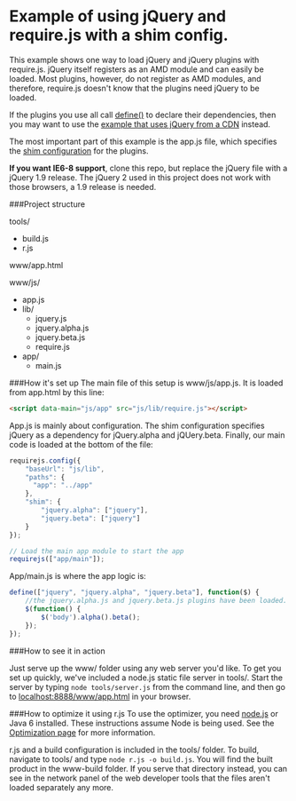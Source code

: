 Example of using jQuery and require.js with a shim config.
====

This example shows one way to load jQuery and jQuery plugins with require.js.  jQuery itself registers as an AMD module and can easily be loaded. Most plugins, however, do not register as AMD modules, and therefore, require.js doesn't know that the plugins need jQuery to be loaded.

If the plugins you use all call [define()](http://requirejs.org/docs/api.html#define) to declare their dependencies, then you may want to use the [example that uses jQuery from a CDN](https://github.com/requirejs/example-jquery-cdn) instead.

The most important part of this example is the app.js file, which specifies the [shim configuration](http://requirejs.org/docs/api.html#config-shim) for the plugins.

**If you want IE6-8 support**, clone this repo, but replace the jQuery file with a jQuery 1.9 release. The jQuery 2 used in this project does not work with those browsers, a 1.9 release is needed.

###Project structure

tools/

- build.js
- r.js

www/app.html

www/js/

- app.js
- lib/
    - jquery.js
    - jquery.alpha.js
    - jquery.beta.js
    - require.js
- app/
    - main.js

###How it's set up
The main file of this setup is www/js/app.js. It is loaded from app.html by this line:
```html
<script data-main="js/app" src="js/lib/require.js"></script>
```

App.js is mainly about configuration. The shim configuration specifies jQuery as a dependency for jQuery.alpha and jQUery.beta. Finally, our main code is loaded at the bottom of the file:

```javascript
requirejs.config({
    "baseUrl": "js/lib",
    "paths": {
      "app": "../app"
    },
    "shim": {
        "jquery.alpha": ["jquery"],
        "jquery.beta": ["jquery"]
    }
});

// Load the main app module to start the app
requirejs(["app/main"]);
```

App/main.js is where the app logic is:

```javascript
define(["jquery", "jquery.alpha", "jquery.beta"], function($) {
    //the jquery.alpha.js and jquery.beta.js plugins have been loaded.
    $(function() {
        $('body').alpha().beta();
    });
});
```

###How to see it in action

Just serve up the www/ folder using any web server you'd like. To get you set up quickly, we've included a node.js static file server in tools/. Start the server by typing `node tools/server.js` from the command line, and then go to [localhost:8888/www/app.html](http://localhost:8888/www/app.html) in your browser.

###How to optimize it using r.js
To use the optimizer, you need [node.js](http://nodejs.org) or Java 6 installed. These instructions assume Node is being used. See the [Optimization page](http://requirejs.org/docs/optimization.html) for more information.

r.js and a build configuration is included in the tools/ folder. To build, navigate to tools/ and type `node r.js -o build.js`. You will find the built product in the www-build folder. If you serve that directory instead, you can see in the network panel of the web developer tools that the files aren't loaded separately any more.

